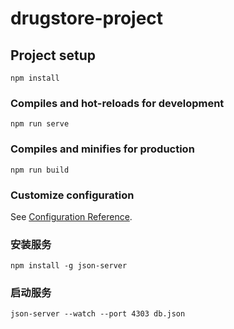 # drugstore-project

## Project setup
```
npm install
```

### Compiles and hot-reloads for development
```
npm run serve
```

### Compiles and minifies for production
```
npm run build
```

### Customize configuration
See [Configuration Reference](https://cli.vuejs.org/config/).

### 安装服务
```
npm install -g json-server
```

### 启动服务
```
json-server --watch --port 4303 db.json
```